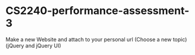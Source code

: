 # CS2240-performance-assessment-3
Make a new Website and attach to your personal url (Choose a new topic) (jQuery and jQuery UI)
